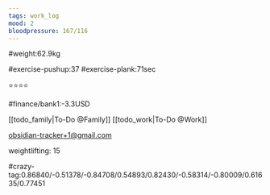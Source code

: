 ```yaml
---
tags: work_log
mood: 2
bloodpressure: 167/116
---
```


#weight:62.9kg

#exercise-pushup:37
#exercise-plank:71sec


⭐⭐⭐⭐

#finance/bank1:-3.3USD

[[todo_family|To-Do @Family]]
[[todo_work|To-Do @Work]]

obsidian-tracker+1@gmail.com

weightlifting: 15

#crazy-tag:0.86840/-0.51378/-0.84708/0.54893/0.82430/-0.58314/-0.80009/0.61635/0.77451

